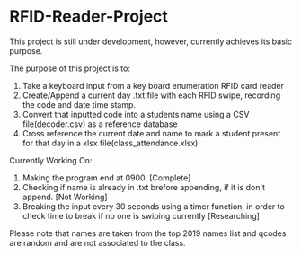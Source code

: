 # RFID-Reader-Project
This project is still under development, however, currently achieves its basic purpose.

The purpose of this project is to:
1. Take a keyboard input from a key board enumeration RFID card reader
2. Create/Append a current day .txt file with each RFID swipe, recording the code and date time stamp.
3. Convert that inputted code into a students name using a CSV file(decoder.csv) as a reference database
4. Cross reference the current date and name to mark a student present for that day in a xlsx file(class_attendance.xlsx)


Currently Working On:
1. Making the program end at 0900. [Complete]
2. Checking if name is already in .txt brefore appending, if it is don't append.  [Not Working]
3. Breaking the input every 30 seconds using a timer function, in order to check time to break if no one is swiping currently [Researching]


Please note that names are taken from the top 2019 names list and qcodes are random and are not associated to the class.

